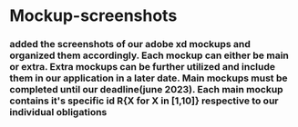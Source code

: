 # Mockup-screenshots

<h3> added the screenshots of our adobe xd mockups and organized them accordingly. Each mockup can either be main or extra.
  Extra mockups can be further utilized and include them in our application in a later date. 
  Main mockups must be completed until our deadline(june 2023). Each main mockup contains it's specific id R{X for X in [1,10]} respective to our individual obligations </h3>
